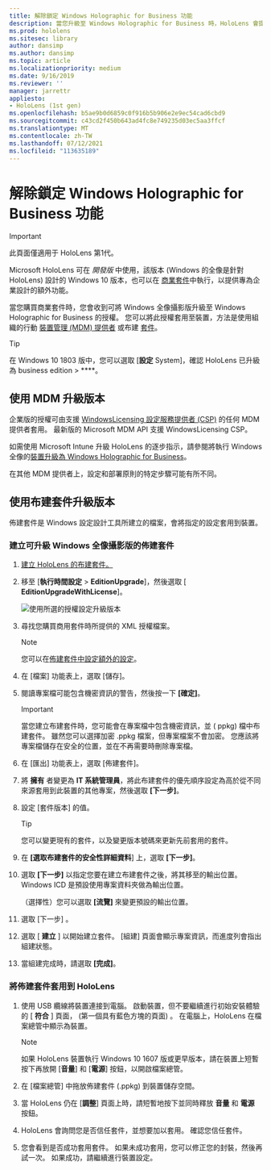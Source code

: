 ```yaml
---
title: 解除鎖定 Windows Holographic for Business 功能
description: 當您升級至 Windows Holographic for Business 時，HoloLens 會提供專為企業設計的額外功能。
ms.prod: hololens
ms.sitesec: library
author: dansimp
ms.author: dansimp
ms.topic: article
ms.localizationpriority: medium
ms.date: 9/16/2019
ms.reviewer: ''
manager: jarrettr
appliesto:
- HoloLens (1st gen)
ms.openlocfilehash: b5ae9b0d6859c0f916b5b906e2e9ec54cad6cbd9
ms.sourcegitcommit: c43cd2f450b643ad4fc8e749235d03ec5aa3ffcf
ms.translationtype: MT
ms.contentlocale: zh-TW
ms.lasthandoff: 07/12/2021
ms.locfileid: "113635189"
---
```

# <a name="unlock-windows-holographic-for-business-features"></a>解除鎖定 Windows Holographic for Business 功能

> [!IMPORTANT]
> 此頁面僅適用于 HoloLens 第1代。

Microsoft HoloLens 可在 *開發版* 中使用，該版本 (Windows 的全像是針對 HoloLens) 設計的 Windows 10 版本，也可以在 [商業套件](hololens-commercial-features.md)中執行，以提供專為企業設計的額外功能。

當您購買商業套件時，您會收到可將 Windows 全像攝影版升級至 Windows Holographic for Business 的授權。 您可以將此授權套用至裝置，方法是使用組織的行動 [裝置管理 (MDM) 提供者](#edition-upgrade-by-using-mdm) 或布建 [套件](#edition-upgrade-by-using-a-provisioning-package)。

> [!TIP]
> 在 Windows 10 1803 版中，您可以選取 [**設定** System]，確認 HoloLens 已升級為 business edition  >  ****。

## <a name="edition-upgrade-by-using-mdm"></a>使用 MDM 升級版本

企業版的授權可由支援 [WindowsLicensing 設定服務提供者 (CSP)](https://msdn.microsoft.com/library/windows/hardware/dn904983.aspx) 的任何 MDM 提供者套用。 最新版的 Microsoft MDM API 支援 WindowsLicensing CSP。

如需使用 Microsoft Intune 升級 HoloLens 的逐步指示，請參閱將執行 Windows 全像的[裝置升級為 Windows Holographic for Business](/intune/holographic-upgrade)。

 在其他 MDM 提供者上，設定和部署原則的特定步驟可能有所不同。

## <a name="edition-upgrade-by-using-a-provisioning-package"></a>使用布建套件升級版本

佈建套件是 Windows 設定設計工具所建立的檔案，會將指定的設定套用到裝置。

### <a name="create-a-provisioning-package-that-upgrades-the-windows-holographic-edition"></a>建立可升級 Windows 全像攝影版的佈建套件

1. [建立 HoloLens 的布建套件。](hololens-provisioning.md)
1. 移至 [**執行時間設定**  >  **EditionUpgrade**]，然後選取 [ **EditionUpgradeWithLicense**]。

    ![使用所選的授權設定升級版本](images/icd1.png)

1. 尋找您購買商用套件時所提供的 XML 授權檔案。

    > [!NOTE]
    > 您可以在[佈建套件中設定額外的設定](hololens-provisioning.md)。

1. 在 [檔案] 功能表上，選取 [儲存]。 

1. 閱讀專案檔可能包含機密資訊的警告，然後按一下 **[確定]**。

    > [!IMPORTANT]
    > 當您建立布建套件時，您可能會在專案檔中包含機密資訊，並 ( ppkg) 檔中布建套件。 雖然您可以選擇加密 .ppkg 檔案，但專案檔案不會加密。 您應該將專案檔儲存在安全的位置，並在不再需要時刪除專案檔。

1. 在 \[匯出\] 功能表上，選取 \[佈建套件\]。

1. 將 **擁有** 者變更為 **IT 系統管理員**，將此布建套件的優先順序設定為高於從不同來源套用到此裝置的其他專案，然後選取 **[下一步]**。

1. 設定 \[套件版本\] 的值。

    > [!TIP]
    > 您可以變更現有的套件，以及變更版本號碼來更新先前套用的套件。

1. 在 **[選取布建套件的安全性詳細資料**] 上，選取 **[下一步]**。

1. 選取 **[下一步]** 以指定您要在建立布建套件之後，將其移至的輸出位置。 Windows ICD 是預設使用專案資料夾做為輸出位置。

    （選擇性）您可以選取 **[流覽]** 來變更預設的輸出位置。

1. 選取 [下一步] 。

1. 選取 [ **建立** ] 以開始建立套件。 [組建] 頁面會顯示專案資訊，而進度列會指出組建狀態。

1. 當組建完成時，請選取 **[完成]**。

### <a name="apply-the-provisioning-package-to-hololens"></a>將佈建套件套用到 HoloLens

1. 使用 USB 纜線將裝置連接到電腦。 啟動裝置，但不要繼續進行初始安裝體驗的 [ **符合** ] 頁面， (第一個具有藍色方塊的頁面) 。 在電腦上，HoloLens 在檔案總管中顯示為裝置。

    > [!NOTE]
    > 如果 HoloLens 裝置執行 Windows 10 1607 版或更早版本，請在裝置上短暫按下再放開 [**音量**] 和 [**電源**] 按鈕，以開啟檔案總管。

1. 在 \[檔案總管\] 中拖放佈建套件 (.ppkg) 到裝置儲存空間。

1. 當 HoloLens 仍在 [**調整**] 頁面上時，請短暫地按下並同時釋放 **音量** 和 **電源** 按鈕。

1. HoloLens 會詢問您是否信任套件，並想要加以套用。 確認您信任套件。

1. 您會看到是否成功套用套件。 如果未成功套用，您可以修正您的封裝，然後再試一次。 如果成功，請繼續進行裝置設定。
